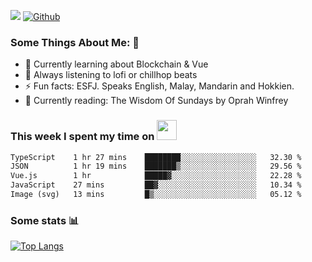 ![](https://visitor-badge.laobi.icu/badge?page_id=seanho96.seanho96)
[![Github](https://img.shields.io/github/followers/seanho96?label=Follow&style=social)](https://github.com/seanho96)

### Some Things About Me: 👋
- 🌱 Currently learning about Blockchain & Vue
- :musical_note: Always listening to lofi or chillhop beats
- :zap: Fun facts: ESFJ. Speaks English, Malay, Mandarin and Hokkien.
- :book: Currently reading: The Wisdom Of Sundays by Oprah Winfrey

### This week I spent my time on <img src="https://media.giphy.com/media/SvQzkTQb3ZwKcj1QTO/giphy.gif" width="32">

<!--START_SECTION:waka-->

```txt
TypeScript    1 hr 27 mins    ████████░░░░░░░░░░░░░░░░░   32.30 %
JSON          1 hr 19 mins    ███████▒░░░░░░░░░░░░░░░░░   29.56 %
Vue.js        1 hr            █████▓░░░░░░░░░░░░░░░░░░░   22.28 %
JavaScript    27 mins         ██▓░░░░░░░░░░░░░░░░░░░░░░   10.34 %
Image (svg)   13 mins         █▒░░░░░░░░░░░░░░░░░░░░░░░   05.12 %
```

<!--END_SECTION:waka-->

### Some stats 📊

[![Top Langs](https://github-readme-stats.vercel.app/api/top-langs/?username=seanho96&layout=compact&theme=graywhite)](https://github.com/anuraghazra/github-readme-stats)
<br/>
<!-- ![GitHub stats](https://github-readme-stats.vercel.app/api?username=seanho96&show_icons=true&theme=graywhite)-->

